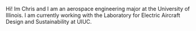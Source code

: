 Hi! Im Chris and I am an aerospace engineering major at the University of Illinois.
I am currently working with the Laboratory for Electric Aircraft Design and Sustainability at UIUC.
